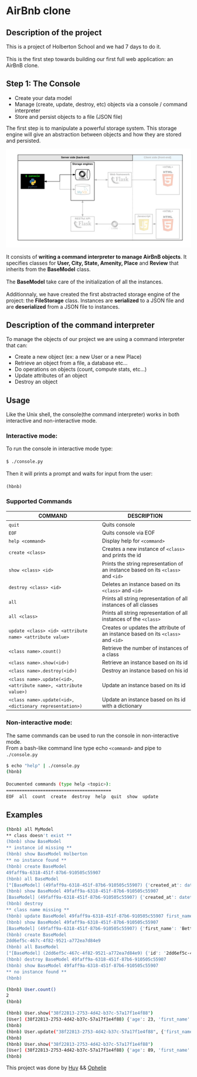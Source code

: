 # AirBnb clone

## Description of the project
This is a project of Holberton School and we had 7 days to do it. 
<br /><br />This is the first step towards building our first full web application: an AirBnB clone. 

## Step 1: The Console

* Create your data model
* Manage (create, update, destroy, etc) objects via a console / command interpreter
* Store and persist objects to a file (JSON file)

The first step is to manipulate a powerful storage system. This storage engine will give an abstraction between objects and how they are stored and persisted.

![AirBnB_Clone](https://github.com/huy75/huy75.github.io/blob/main/img/airbnb-clone.png)

It consists of **writing a command interpreter to manage AirBnB objects**.
It specifies classes for **User, City, State, Amenity, Place** and **Review** that inherits from the **BaseModel** class.
<br /><br />
The **BaseModel** take care of the initialization of all the instances.
<br /><br />
Additionnaly, we have created the first abstracted storage engine of the project: the **FileStorage** class. Instances are **serialized** to a JSON file and are **deserialized** from a JSON file to instances.

## Description of the command interpreter
To manage the objects of our project we are using a command interpreter that can:
<br />
* Create a new object (ex: a new User or a new Place)
* Retrieve an object from a file, a database etc…
* Do operations on objects (count, compute stats, etc…)
* Update attributes of an object
* Destroy an object

## Usage
Like the Unix shell, the console(the command interpreter) works in both interactive and non-interactive mode.
<br />
### Interactive mode:
To run the console in interactive mode type:
<br /><br />
```$ ./console.py ``` 
<br /><br />
Then it will prints a prompt and waits for input from the user:
<br /><br />
``` (hbnb) ```
<br />

### Supported Commands

|COMMAND | DESCRIPTION|
|----|--------
|```quit``` | Quits console|
|```EOF``` | Quits console via EOF|
|```help <command>``` | Display help for ```<command>```|
|```create <class>``` | Creates a new instance of ```<class>``` and prints the id|
|```show <class> <id>``` | Prints the string representation of an instance based on its ```<class>``` and ```<id>```|
|```destroy <class> <id>``` | Deletes an instance based on its ```<class>``` and ```<id>```|
|```all``` | Prints all string representation of all instances of all classes|
|```all <class>``` | Prints all string representation of all instances of the ```<class>```|
|```update <class> <id> <attribute name> <attribute value>``` | Creates or updates the attribute of an instance based on its ```<class>``` and ```<id>``` |```<class name>.all()``` | Retrieve all instances of a class|
|```<class name>.count()```| Retrieve the number of instances of a class |
|```<class name>.show(<id>)``` | Retrieve an instance based on its id|
|```<class name>.destroy(<id>)``` | Destroy an instance based on his id|
|```<class name>.update(<id>, <attribute name>, <attribute value>)```| Update an instance based on its id|
|```<class name>.update(<id>, <dictionary representation>)```| Update an instance based on its id with a dictionary|

### Non-interactive mode:
The same commands can be used to run the console in non-interactive mode.
<br />
From a bash-like command line type echo ``` <command> ``` and pipe to  ``` ./console.py ```
<br />

```bash
$ echo "help" | ./console.py
(hbnb)

Documented commands (type help <topic>):
========================================
EOF  all  count  create  destroy  help  quit  show  update
```
## Examples
```bash
(hbnb) all MyModel
** class doesn't exist **
(hbnb) show BaseModel
** instance id missing **
(hbnb) show BaseModel Holberton
** no instance found **
(hbnb) create BaseModel
49faff9a-6318-451f-87b6-910505c55907
(hbnb) all BaseModel
["[BaseModel] (49faff9a-6318-451f-87b6-910505c55907) {'created_at': datetime.datetime(2017, 10, 2, 3, 10, 25, 903293), 'id': '49faff9a-6318-451f-87b6-910505c55907', 'updated_at': datetime.datetime(2017, 10, 2, 3, 10, 25, 903300)}"]
(hbnb) show BaseModel 49faff9a-6318-451f-87b6-910505c55907
[BaseModel] (49faff9a-6318-451f-87b6-910505c55907) {'created_at': datetime.datetime(2017, 10, 2, 3, 10, 25, 903293), 'id': '49faff9a-6318-451f-87b6-910505c55907', 'updated_at': datetime.datetime(2017, 10, 2, 3, 10, 25, 903300)}
(hbnb) destroy
** class name missing **
(hbnb) update BaseModel 49faff9a-6318-451f-87b6-910505c55907 first_name "Betty"
(hbnb) show BaseModel 49faff9a-6318-451f-87b6-910505c55907
[BaseModel] (49faff9a-6318-451f-87b6-910505c55907) {'first_name': 'Betty', 'id': '49faff9a-6318-451f-87b6-910505c55907', 'created_at': datetime.datetime(2017, 10, 2, 3, 10, 25, 903293), 'updated_at': datetime.datetime(2017, 10, 2, 3, 11, 3, 49401)}
(hbnb) create BaseModel
2dd6ef5c-467c-4f82-9521-a772ea7d84e9
(hbnb) all BaseModel
["[BaseModel] (2dd6ef5c-467c-4f82-9521-a772ea7d84e9) {'id': '2dd6ef5c-467c-4f82-9521-a772ea7d84e9', 'created_at': datetime.datetime(2017, 10, 2, 3, 11, 23, 639717), 'updated_at': datetime.datetime(2017, 10, 2, 3, 11, 23, 639724)}", "[BaseModel] (49faff9a-6318-451f-87b6-910505c55907) {'first_name': 'Betty', 'id': '49faff9a-6318-451f-87b6-910505c55907', 'created_at': datetime.datetime(2017, 10, 2, 3, 10, 25, 903293), 'updated_at': datetime.datetime(2017, 10, 2, 3, 11, 3, 49401)}"]
(hbnb) destroy BaseModel 49faff9a-6318-451f-87b6-910505c55907
(hbnb) show BaseModel 49faff9a-6318-451f-87b6-910505c55907
** no instance found **
(hbnb) 
```

```bash
(hbnb) User.count()
2
(hbnb) 
```

```bash
(hbnb) User.show("38f22813-2753-4d42-b37c-57a17f1e4f88")
[User] (38f22813-2753-4d42-b37c-57a17f1e4f88) {'age': 23, 'first_name': 'Bob', 'last_name': 'Holberton', 'created_at': datetime.datetime(2017, 9, 28, 21, 11, 42, 848279), 'updated_at': datetime.datetime(2017, 9, 28, 21, 15, 32, 299055), 'password': 'b9be11166d72e9e3ae7fd407165e4bd2', 'email': 'airbnb@holbertonshool.com', 'id': '38f22813-2753-4d42-b37c-57a17f1e4f88'}
(hbnb) 
(hbnb) User.update("38f22813-2753-4d42-b37c-57a17f1e4f88", {'first_name': "John", "age": 89})
(hbnb) 
(hbnb) User.show("38f22813-2753-4d42-b37c-57a17f1e4f88")
[User] (38f22813-2753-4d42-b37c-57a17f1e4f88) {'age': 89, 'first_name': 'John', 'last_name': 'Holberton', 'created_at': datetime.datetime(2017, 9, 28, 21, 11, 42, 848279), 'updated_at': datetime.datetime(2017, 9, 28, 21, 17, 10, 788143), 'password': 'b9be11166d72e9e3ae7fd407165e4bd2', 'email': 'airbnb@holbertonshool.com', 'id': '38f22813-2753-4d42-b37c-57a17f1e4f88'}
(hbnb) 
```

This project was done by [Huy](https://github.com/huy75) && [Ophelie](https://github.com/fourbet)



